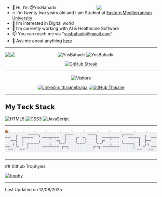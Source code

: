 - 👋 Hi, I’m @YnsBahadir <img align="right" src="https://media.giphy.com/media/WUlplcMpOCEmTGBtBW/giphy.gif" width="200">
- 🔥 I'm twenty two years old and I am Student at <a href="https://www.emu.edu.tr/en">Eastern Mediterranean University</a>
- 👀 I’m interested in Digital world
- 🌱 I’m currently working with AI & Healthcare Software
- 📫 You can reach me via "ynsbahadir@gmail.com"
- 💬 Ask me about anything [here](https://github.com/YnsBahadir/YnsBahadir/issues)


<div align = center> <hr>
  <img src="https://github-readme-stats.vercel.app/api?username=YnsBahadir&show_icons=true&count_private=true&theme=onedark&hide_border=true&bg_color=00000000" alt="YnsBahadir" /> <!- ocean_dark –>
  <img src="https://github-readme-stats.vercel.app/api/top-langs/?username=YnsBahadir&layout=donut&theme=onedark&hide_border=true&bg_color=00000000" alt="YnsBahadir" />
  <img align="left" src="https://raw.githubusercontent.com/orhun/orhun/refs/heads/master/assets/ratatui-spin-dark.gif#gh-dark-mode-only">  <!- Referance: https://github.com/orhun //Please cite Orhun. –>
  <img align="left" src="https://raw.githubusercontent.com/orhun/orhun/refs/heads/master/assets/ratatui-spin-light.gif#gh-light-mode-only">

  [![GitHub Streak](https://streak-stats.demolab.com?user=YnsBahadir&theme=onedark&hide_border=true&background=00000000)](https://git.io/streak-stats)
</div> <hr>

<div align="center">
  
  <img src="https://visitor-badge.laobi.icu/badge?page_id=YnsBahadir" alt="Visitors" />
  
  [![Linkedin: thaianebraga](https://img.shields.io/badge/-YnsBahadir-blue?style=flat-square&logo=Linkedin&logoColor=white&link=https://www.linkedin.com/in/yunus-bahad%C4%B1r-565090341/)](https://www.linkedin.com/in/yunus-bahad%C4%B1r-565090341/)
  [![GitHub Thaiane](https://img.shields.io/github/followers/YnsBahadir?label=follow&style=social)](https://github.com/YnsBahadir)

</div> <hr>

## 𝗠𝘆 𝗧𝗲𝗰𝗸 𝗦𝘁𝗮𝗰𝗸

![HTML5](https://img.shields.io/badge/-HTML5-%23E44D27?style=flat-square&logo=html5&logoColor=ffffff)
![CSS3](https://img.shields.io/badge/-CSS3-%231572B6?style=flat-square&logo=css3)
![JavaScript](https://img.shields.io/badge/-JavaScript-%23F7DF1C?style=flat-square&logo=javascript&logoColor=000000&labelColor=%23F7DF1C&color=%23FFCE5A)
<hr>
<picture>
  <source media="(prefers-color-scheme: dark)" srcset="https://raw.githubusercontent.com/YnsBahadir/YnsBahadir/output/pacman-contribution-graph-dark.svg">
  <source media="(prefers-color-scheme: light)" srcset="https://raw.githubusercontent.com/YnsBahadir/YnsBahadir/output/pacman-contribution-graph.svg">
  <img alt="pacman contribution graph" src="https://raw.githubusercontent.com/YnsBahadir/YnsBahadir/output/pacman-contribution-graph.svg">
</picture>
<hr>
## Github Trophyies

[![trophy](https://github-profile-trophy.vercel.app/?username=YnsBahadir&theme=onedark&no-bg=true&no-frame=true)](https://github.com/ryo-ma/github-profile-trophy)<hr>

  Last Updated on 12/08/2025
